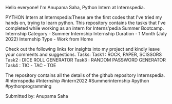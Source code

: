 Hello everyone!
I'm Anupama Saha, Python Intern at Internspedia.

PYTHON Intern at Internspedia:These are the first codes that I've tried my hands on, trying to learn python. This repository contains the tasks that I've completed while working as an intern for Interns'pedia Summer Bootcamp. 
Internship Category - Summer Internship
Internship Duration - 1 Month (July 2022) 
Internship Type - Work from Home 

Check out the following links for insights into my project and kindly leave your comments and suggestions.
Tasks:
Task1 : ROCK, PAPER, SCISSORS
Task2 : DICE ROLL GENERATOR
Task3 : RANDOM PASSWORD GENERATOR 
Task4 : TIC - TAC - TOE

The repository contains all the details of the github repository Internspedia. #Internspedia #Internship #intern2022 #Summerinternship #python #pythonprogramming

Submitted by: Anupama Saha
